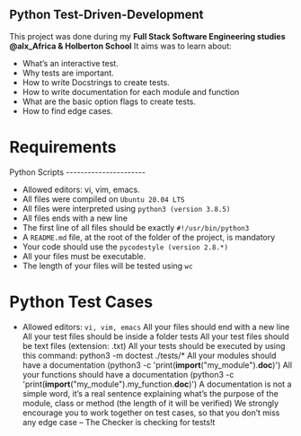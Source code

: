 ## Python Test-Driven-Development

This project was done during my **Full Stack Software Engineering studies @alx_Africa & Holberton School**
It aims was to learn about:
 - What’s an interactive test.
 - Why tests are important.
 - How to write Docstrings to create tests.
 - How to write documentation for each module and function
 - What are the basic option flags to create tests.
 - How to find edge cases.

# Requirements

 Python Scripts
    ----------------------
 - Allowed editors: vi, vim, emacs.
 - All files were compiled on `Ubuntu 20.04 LTS`
 - All files were interpreted using `python3 (version 3.8.5)`
 - All files ends with a new line
 - The first line of all files should be exactly `#!/usr/bin/python3`
 - A `README.md` file, at the root of the folder of the project, is mandatory
 - Your code should use the `pycodestyle (version 2.8.*)`
 - All your files must be executable.
 - The length of your files will be tested using `wc` 

# Python Test Cases
 - Allowed editors: `vi, vim, emacs`
All your files should end with a new line
All your test files should be inside a folder tests
All your test files should be text files (extension: .txt)
All your tests should be executed by using this command: python3 -m doctest ./tests/*
All your modules should have a documentation (python3 -c 'print(__import__("my_module").__doc__)')
All your functions should have a documentation (python3 -c 'print(__import__("my_module").my_function.__doc__)')
A documentation is not a simple word, it’s a real sentence explaining what’s the purpose of the module, class or method (the length of it will be verified)
We strongly encourage you to work together on test cases, so that you don’t miss any edge case – The Checker is checking for tests!t
